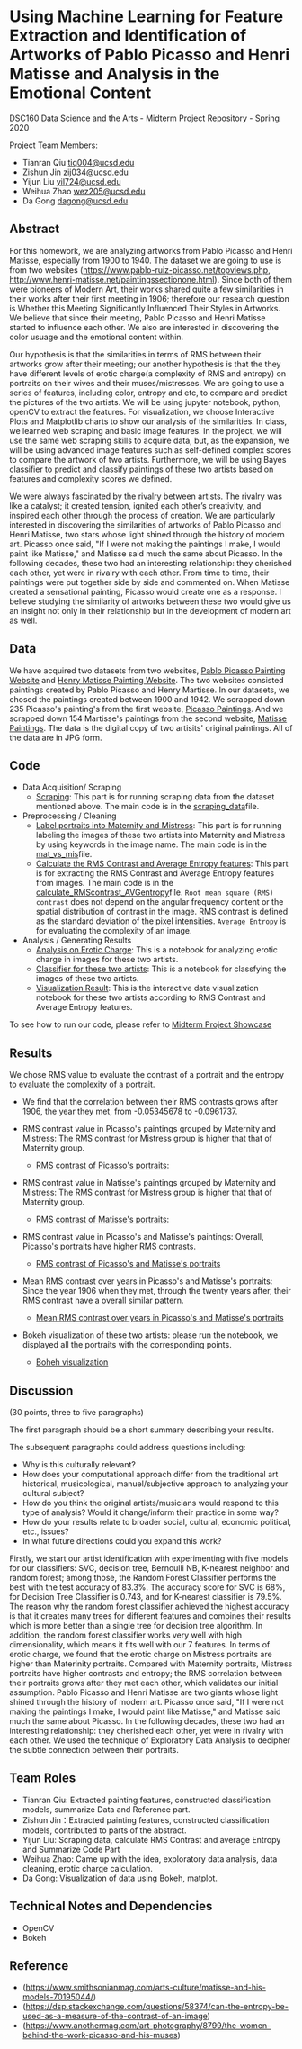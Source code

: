# Using Machine Learning for Feature Extraction and Identification of Artworks of Pablo Picasso and Henri Matisse and Analysis in the Emotional Content 

DSC160 Data Science and the Arts - Midterm Project Repository - Spring 2020

Project Team Members: 
* Tianran Qiu       tiq004@ucsd.edu 
* Zishun Jin        zij034@ucsd.edu 
* Yijun Liu         yil724@ucsd.edu 
* Weihua Zhao       wez205@ucsd.edu 
* Da Gong           dagong@ucsd.edu


## Abstract

For this homework, we are analyzing artworks from Pablo Picasso and Henri Matisse, especially from 1900 to 1940. The dataset we are going to use is from two websites (https://www.pablo-ruiz-picasso.net/topviews.php, http://www.henri-matisse.net/paintingssectionone.html). Since both of them were pioneers of Modern Art, their works shared quite a few similarities in their works after their first meeting in 1906; therefore our research question is Whether this Meeting Significantly Influenced Their Styles in Artworks. We believe that since their meeting, Pablo Picasso and Henri Matisse started to influence each other. We also are interested in discovering the color usuage and the emotional content within.

Our hypothesis is that the similarities in terms of RMS between their artworks grow after their meeting; our another hypothesis is that the they have different levels of erotic charge(a complexity of RMS and entropy) on portraits on their wives and their muses/mistresses. We are going to use a series of features, including color, entropy and etc, to compare and predict the pictures of the two artists. We will be using jupyter notebook, python, openCV to extract the features. For visualization, we choose Interactive Plots and Matplotlib charts to show our analysis of the similarities. In class, we learned web scraping and basic image features. In the project, we will use the same web scraping skills to acquire data, but, as the expansion, we will be using advanced image features such as self-defined complex scores to compare the artwork of two artists. Furthermore, we will be using Bayes classifier to predict and classify paintings of these two artists based on features and complexity scores we defined.

We were always fascinated by the rivalry between artists. The rivalry was like a catalyst; it created tension, ignited each other’s creativity, and inspired each other through the process of creation. We are particularly interested in discovering the similarities of artworks of Pablo Picasso and Henri Matisse, two stars whose light shined through the history of modern art. Picasso once said, "If I were not making the paintings I make, I would paint like Matisse," and Matisse said much the same about Picasso. In the following decades, these two had an interesting relationship: they cherished each other, yet were in rivalry with each other. From time to time, their paintings were put together side by side and commented on. When Matisse created a sensational painting, Picasso would create one as a response. I believe studying the similarity of artworks between these two would give us an insight not only in their relationship but in the development of modern art as well.

## Data

We have acquired two datasets from two websites, [Pablo Picasso Painting Website](https://www.pablo-ruiz-picasso.net/topviews.php) and [Henry Matisse Painting Website](http://www.henri-matisse.net/paintingssectionone.html). The two websites consisted paintings created by Pablo Picasso and Henry Martisse. In our datasets, we chosed the paintings created between 1900 and 1942. We scrapped down 235 Picasso's painting's from the first website, [Picasso Paintings](/data/picasso). And we scrapped down 154 Martisse's paintings from the second website, [Matisse Paintings](/data/henri-matisse). The data is the digital copy of two artisits' original paintings. All of the data are in JPG form. 


## Code
- Data Acquisition/ Scraping 
  * [Scraping](/code/run_scraping.ipynb): This part is for running scraping data from the dataset mentioned above. The main code is in the [scraping_data](/code/scraping_data.py)file.
- Preprocessing / Cleaning
  * [Label portraits into Maternity and Mistress](/code/run_Mat_vs_mis.ipynb): This part is for running labeling the images of these two artists into Maternity and Mistress by using keywords in the image name. The main code is in the [mat_vs_mis](/code/mat_vs_mis.py)file.
  * [Calculate the RMS Contrast and Average Entropy features](/code/run_calculating_RMS_Entropy.ipynb): This part is for extracting the RMS Contrast and Average Entropy features from images. The main code is in the [calculate_RMScontrast_AVGentropy](/code/calculate_RMScontrast_AVGentropy.py)file. `Root mean square (RMS) contrast` does not depend on the angular frequency content or the spatial distribution of contrast in the image. RMS contrast is defined as the standard deviation of the pixel intensities. `Average Entropy` is for evaluating the complexity of an image.
- Analysis / Generating Results
  * [Analysis on Erotic Charge](/code/Erotic_charge.ipynb): This is a notebook for analyzing erotic charge in images for these two artists.
  * [Classifier for these two artists](/code/Classifier.ipynb): This is a notebook for classfying the images of these two artists. 
  * [Visualization Result](/results/Visualization_final.ipynb): This is the interactive data visualization notebook for these two artists according to RMS Contrast and Average Entropy features.
  
 To see how to run our code, please refer to [Midterm Project Showcase](/code/Midterm.ipynb)


## Results


We chose RMS value to evaluate the contrast of a portrait and the entropy to evaluate the complexity of a portrait.

- We find that the correlation between their RMS contrasts grows after 1906, the year they met, from -0.05345678 to -0.0961737.

- RMS contrast value in Picasso's paintings grouped by Maternity and Mistress: The RMS contrast for Mistress group is higher that that of Maternity group.
  * [RMS contrast of Picasso's portraits](/results/Picasso's%20Maternity%20Paintings'%20RMS%20Contrast%20Value%20vs.%20Mistress%20Paintings'%20RMS%20Contrast%20Value.png):

- RMS contrast value in Matisse's paintings grouped by Maternity and Mistress: The RMS contrast for Mistress group is higher that that of Maternity group.
  * [RMS contrast of Matisse's portraits](/results/Matisse's%20Maternity%20Paintings'%20RMS%20Contrast%20Value%20vs.%20Mistress%20Paintings'%20RMS%20Contrast%20Value.png):

- RMS contrast value in Picasso's and Matisse's paintings: Overall, Picasso's portraits have higher RMS contrasts.
  * [RMS contrast of Picasso's and Matisse's portraits](/results/Picasso's%20Paintings'%20RMS%20Contrast%20Value%20vs.%20Matisse's%20Paintings'%20RMS%20Contrast%20Value.png)

- Mean RMS contrast over years in Picasso's and Matisse's portraits: Since the year 1906 when they met, through the twenty years after, their RMS contrast have a overall similar pattern.
  * [Mean RMS contrast over years in Picasso's and Matisse's portraits](/results/bokeh_mean_rms_overyears_2.png)
  
- Bokeh visualization of these two artists: please run the notebook, we displayed all the portraits with the corresponding points.
  * [Boheh visualization](/results/Visualization_final.ipynb)


## Discussion

(30 points, three to five paragraphs)

The first paragraph should be a short summary describing your results.

The subsequent paragraphs could address questions including:
- Why is this culturally relevant?
- How does your computational approach differ from the traditional art historical, musicological, manuel/subjective approach to analyzing your cultural subject? 
- How do you think the original artists/musicians would respond to this type of analysis? Would it change/inform their practice in some way?
- How do your results relate to broader social, cultural, economic political, etc., issues? 
- In what future directions could you expand this work?

Firstly, we start our artist identification with experimenting with five models for our classifiers: SVC, decision tree, Bernoulli NB, K-nearest neighbor and random forest; among those, the Random Forest Classifier performs the best with the test accuracy of 83.3%. The accuracy score for SVC is 68%, for Decision Tree Classifier is 0.743, and for K-nearest classifier is 79.5%. The reason why the random forest classifier achieved the highest accuracy is that it creates many trees for different features and combines their results which is more better than a single tree for decision tree algorithm. In addition, the random forest classifier works very well with high dimensionality, which means it fits well with our 7 features. In terms of erotic charge, we found that the erotic charge on Mistress portraits are higher than Materinity portraits. Compared with Maternity portraits, Mistress portraits have higher contrasts and entropy; the RMS correlation between their portraits grows after they met each other, which validates our initial assumption.
Pablo Picasso and Henri Matisse are two giants whose light shined through the history of modern art. Picasso once said, "If I were not making the paintings I make, I would paint like Matisse," and Matisse said much the same about Picasso. In the following decades, these two had an interesting relationship: they cherished each other, yet were in rivalry with each other. We used the technique of Exploratory Data Analysis to decipher the subtle connection between their portraits.

## Team Roles

* Tianran Qiu: Extracted painting features, constructed classification models, summarize Data and Reference part.
* Zishun Jin：Extracted painting features, constructed classification models, contributed to parts of the abstract. 
* Yijun Liu: Scraping data, calculate RMS Contrast and average Entropy and Summarize Code Part
* Weihua Zhao: Came up with the idea, exploratory data analysis, data cleaning, erotic charge calculation.
* Da Gong: Visualization of data using Bokeh, matplot.

## Technical Notes and Dependencies
 
- OpenCV
- Bokeh

## Reference

- (https://www.smithsonianmag.com/arts-culture/matisse-and-his-models-70195044/)
- (https://dsp.stackexchange.com/questions/58374/can-the-entropy-be-used-as-a-measure-of-the-contrast-of-an-image)
- (https://www.anothermag.com/art-photography/8799/the-women-behind-the-work-picasso-and-his-muses)
